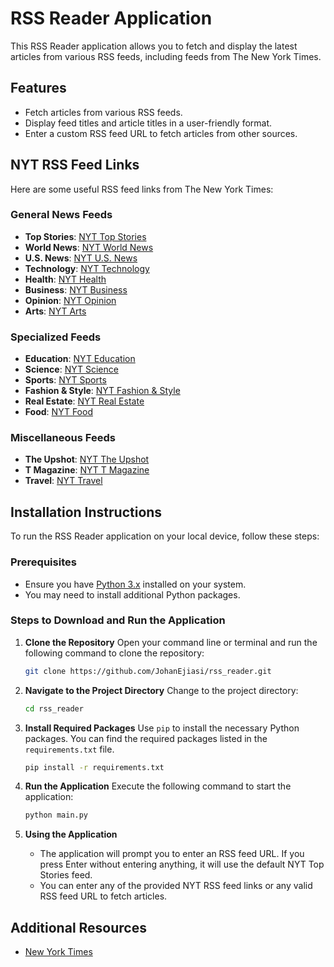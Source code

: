 # RSS Reader Application

This RSS Reader application allows you to fetch and display the latest articles from various RSS feeds, including feeds from The New York Times. 

## Features
- Fetch articles from various RSS feeds.
- Display feed titles and article titles in a user-friendly format.
- Enter a custom RSS feed URL to fetch articles from other sources.

## NYT RSS Feed Links

Here are some useful RSS feed links from The New York Times:

### General News Feeds
- **Top Stories**: [NYT Top Stories](https://rss.nytimes.com/services/xml/rss/nyt/HomePage.xml)
- **World News**: [NYT World News](https://rss.nytimes.com/services/xml/rss/nyt/World.xml)
- **U.S. News**: [NYT U.S. News](https://rss.nytimes.com/services/xml/rss/nyt/US.xml)
- **Technology**: [NYT Technology](https://rss.nytimes.com/services/xml/rss/nyt/Technology.xml)
- **Health**: [NYT Health](https://rss.nytimes.com/services/xml/rss/nyt/Health.xml)
- **Business**: [NYT Business](https://rss.nytimes.com/services/xml/rss/nyt/Business.xml)
- **Opinion**: [NYT Opinion](https://rss.nytimes.com/services/xml/rss/nyt/Opinion.xml)
- **Arts**: [NYT Arts](https://rss.nytimes.com/services/xml/rss/nyt/Arts.xml)

### Specialized Feeds
- **Education**: [NYT Education](https://rss.nytimes.com/services/xml/rss/nyt/Education.xml)
- **Science**: [NYT Science](https://rss.nytimes.com/services/xml/rss/nyt/Science.xml)
- **Sports**: [NYT Sports](https://rss.nytimes.com/services/xml/rss/nyt/Sports.xml)
- **Fashion & Style**: [NYT Fashion & Style](https://rss.nytimes.com/services/xml/rss/nyt/FashionandStyle.xml)
- **Real Estate**: [NYT Real Estate](https://rss.nytimes.com/services/xml/rss/nyt/RealEstate.xml)
- **Food**: [NYT Food](https://rss.nytimes.com/services/xml/rss/nyt/Food.xml)

### Miscellaneous Feeds
- **The Upshot**: [NYT The Upshot](https://rss.nytimes.com/services/xml/rss/nyt/TheUpshot.xml)
- **T Magazine**: [NYT T Magazine](https://rss.nytimes.com/services/xml/rss/nyt/TMagazine.xml)
- **Travel**: [NYT Travel](https://rss.nytimes.com/services/xml/rss/nyt/Travel.xml)

## Installation Instructions

To run the RSS Reader application on your local device, follow these steps:

### Prerequisites
- Ensure you have [Python 3.x](https://www.python.org/downloads/) installed on your system.
- You may need to install additional Python packages.

### Steps to Download and Run the Application

1. **Clone the Repository**
   Open your command line or terminal and run the following command to clone the repository:
   ```bash
   git clone https://github.com/JohanEjiasi/rss_reader.git
   ```

2. **Navigate to the Project Directory**
   Change to the project directory:
   ```bash
   cd rss_reader
   ```

3. **Install Required Packages**
   Use `pip` to install the necessary Python packages. You can find the required packages listed in the `requirements.txt` file.
   ```bash
   pip install -r requirements.txt
   ```

4. **Run the Application**
   Execute the following command to start the application:
   ```bash
   python main.py
   ```

5. **Using the Application**
   - The application will prompt you to enter an RSS feed URL. If you press Enter without entering anything, it will use the default NYT Top Stories feed.
   - You can enter any of the provided NYT RSS feed links or any valid RSS feed URL to fetch articles.

## Additional Resources
- [New York Times](https://www.nytimes.com/)
